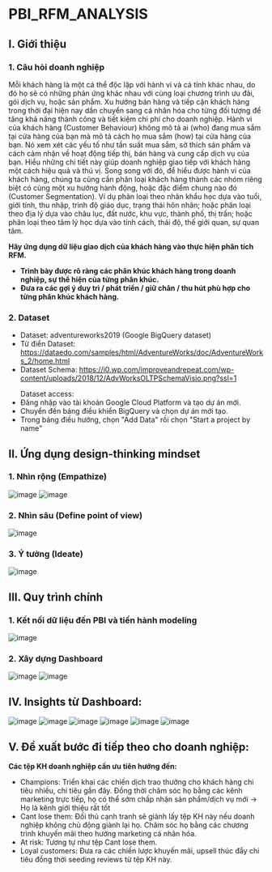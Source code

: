 # PBI_RFM_ANALYSIS
## I. Giới thiệu
### 1. Câu hỏi doanh nghiệp
Mỗi khách hàng là một cá thể độc lập với hành vi và cá tính khác nhau, do đó họ sẽ có những phản ứng khác nhau với cùng loại chương trình ưu đãi, gói dịch vụ, hoặc sản phẩm. Xu hướng bán hàng và tiếp cận khách hàng trong thời đại hiện nay dần chuyển sang cá nhân hóa cho từng đối tượng để tăng khả năng thành công và tiết kiệm chi phí cho doanh nghiệp.
Hành vi của khách hàng (Customer Behaviour) không mô tả ai (who) đang mua sắm tại cửa hàng của bạn mà mô tả cách họ mua sắm (how) tại cửa hàng của bạn. Nó xem xét các yếu tố như tần suất mua sắm, sở thích sản phẩm và cách cảm nhận về hoạt động tiếp thị, bán hàng và cung cấp dịch vụ của bạn. Hiểu những chi tiết này giúp doanh nghiệp giao tiếp với khách hàng một cách hiệu quả và thú vị.
Song song với đó, để hiểu được hành vi của khách hàng, chúng ta cũng cần phân loại khách hàng thành các nhóm riêng biệt có cùng một xu hướng hành động, hoặc đặc điểm chung nào đó (Customer Segmentation). Ví dụ phân loại theo nhân khẩu học dựa vào tuổi, giới tính, thu nhập, trình độ giáo dục, trạng thái hôn nhân; hoặc phân loại theo địa lý dựa vào châu lục, đất nước, khu vực, thành phố, thị trấn; hoặc phân loại theo tâm lý học dựa vào tính cách, thái độ, thế giới quan, sự quan tâm.

**Hãy ứng dụng dữ liệu giao dịch của khách hàng vào thực hiện phân tích RFM.**
-  **Trình bày được rõ ràng các phân khúc khách hàng trong doanh nghiệp, sự thể hiện của từng phân khúc.**
-  **Đưa ra các gợi ý duy trì / phát triển / giữ chân / thu hút phù hợp cho từng phân khúc khách hàng.**
### 2. Dataset
- Dataset: adventureworks2019 (Google BigQuery dataset)
- Từ điển Dataset: https://dataedo.com/samples/html/AdventureWorks/doc/AdventureWorks_2/home.html
- Dataset Schema:  https://i0.wp.com/improveandrepeat.com/wp-content/uploads/2018/12/AdvWorksOLTPSchemaVisio.png?ssl=1</p>
Dataset access:
- Đăng nhập vào tài khoản Google Cloud Platform và tạo dự án mới.
- Chuyển đến bảng điều khiển BigQuery và chọn dự án mới tạo.
- Trong bảng điều hướng, chọn "Add Data" rồi chọn "Start a project by name"
## II. Ứng dụng design-thinking mindset
### 1. Nhìn rộng (Empathize)
![image](https://github.com/user-attachments/assets/e2a110f6-f241-44cc-92cf-a4d65d8226b7)
![image](https://github.com/user-attachments/assets/88f8496b-9dfd-4e2a-9202-38f82d9647e1)
### 2. Nhìn sâu (Define point of view)
![image](https://github.com/user-attachments/assets/53a19eba-a9df-419b-b9dc-68694223d120)
### 3. Ý tưởng (Ideate)
![image](https://github.com/user-attachments/assets/f7764756-4171-42ef-ae2b-fc4888b46e77)
## III. Quy trình chính
### 1. Kết nối dữ liệu đến PBI và tiến hành modeling
![image](https://github.com/user-attachments/assets/81cf1b71-aa0f-4ae9-8ed7-e81b7916bc3b)
### 2. Xây dựng Dashboard
![image](https://github.com/user-attachments/assets/aca974cf-f795-4650-83fe-88f95c4bcc0c)
![image](https://github.com/user-attachments/assets/bb20f683-ef3d-455c-85e1-441775a015b4)
## IV. Insights từ Dashboard:
![image](https://github.com/user-attachments/assets/954cbf02-3479-44f3-9715-baa670cfd6e5)
![image](https://github.com/user-attachments/assets/cbe9535a-6258-4b8f-8a0d-049820e2832f)
![image](https://github.com/user-attachments/assets/b432a731-aec7-4596-8890-254d74d61e35)
![image](https://github.com/user-attachments/assets/77a32053-43a8-4224-802f-25be000c0a1b)
![image](https://github.com/user-attachments/assets/621f38a8-1632-466a-9cd8-f813d71b9f95)
![image](https://github.com/user-attachments/assets/6a4a1b56-5a75-4079-b3cb-97d5d5637ff0)
## V. Đề xuất bước đi tiếp theo cho doanh nghiệp:

**Các tệp KH doanh nghiệp cần ưu tiên hướng đến:**
- Champions: Triển khai các chiến dịch trao thưởng cho khách hàng 
chi tiêu nhiều, chi tiêu gần đây. Đồng thời chăm sóc họ bằng các 
kênh marketing trực tiếp, họ có thể sớm chấp nhận sản phẩm/dịch 
vụ mới -> Họ là kênh giới thiệu rất tốt
- Cant lose them: Đối thủ cạnh tranh sẽ giành lấy tệp KH này nếu 
doanh nghiệp không chủ động giành lại họ. Chăm sóc họ bằng các 
chương trình khuyến mãi theo hướng marketing cá nhân hóa.
- At risk: Tương tự như tệp Cant lose them.
- Loyal customers: Đưa ra các chiến lược khuyến mãi, upsell thúc 
đẩy chi tiêu đồng thời seeding reviews từ tệp KH này.




